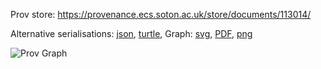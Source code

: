 
Prov store: https://provenance.ecs.soton.ac.uk/store/documents/113014/

Alternative serialisations: [json](https://provenance.ecs.soton.ac.uk/store/documents/113014.json), [turtle](https://provenance.ecs.soton.ac.uk/store/documents/113014.ttl),
Graph: [svg](https://provenance.ecs.soton.ac.uk/store/documents/113014.svg), [PDF](https://provenance.ecs.soton.ac.uk/store/documents/113014.pdf), [png](https://provenance.ecs.soton.ac.uk/store/documents/113014.png)

![Prov Graph](https://provenance.ecs.soton.ac.uk/store/documents/113014.png)

        